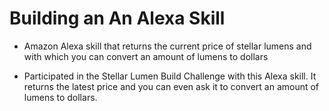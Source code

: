 #  Building an An Alexa Skill

* Amazon Alexa skill that returns the current price of stellar lumens and with which you can convert an amount of lumens to dollars

* Participated in the Stellar Lumen Build Challenge with this Alexa skill. It returns the latest price and you can even ask it to convert an amount of lumens to dollars.
